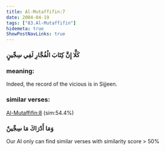 ```yaml
---
title: Al-Mutaffifin:7
date: 2004-04-19
tags: ["83.Al-Mutaffifin"]
hidemeta: true 
ShowPostNavLinks: true 
---
```

### كَلَّا إِنَّ كِتَابَ الْفُجَّارِ لَفِي سِجِّينٍ
### meaning: 
Indeed, the record of the vicious is in Sijjeen.
### similar verses: 

[Al-Mutaffifin:8](/83/8) (sim:54.4%)

### وَمَا أَدْرَاكَ مَا سِجِّينٌ

Our AI only can find similar verses with similarity score > 50% 



